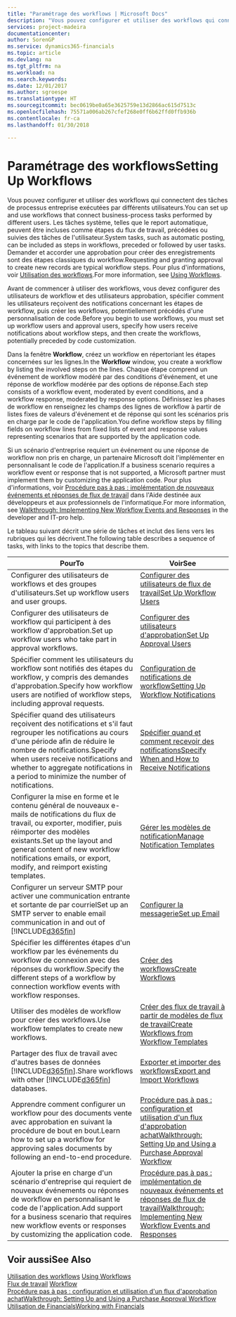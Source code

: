 ```yaml
---
title: "Paramétrage des workflows | Microsoft Docs"
description: "Vous pouvez configurer et utiliser des workflows qui connectent des tâches de processus entreprise exécutées par différents utilisateurs. Les tâches système, telles que le report automatique, peuvent être incluses comme étapes du flux de travail, précédées ou suivies des tâches de l'utilisateur. Demander et accorder une approbation pour créer des enregistrements sont des étapes classiques du workflow."
services: project-madeira
documentationcenter: 
author: SorenGP
ms.service: dynamics365-financials
ms.topic: article
ms.devlang: na
ms.tgt_pltfrm: na
ms.workload: na
ms.search.keywords: 
ms.date: 12/01/2017
ms.author: sgroespe
ms.translationtype: HT
ms.sourcegitcommit: bec0619be0a65e3625759e13d2866ac615d7513c
ms.openlocfilehash: 75571a006ab267cfef268e0ff6b62ffd0ffb936b
ms.contentlocale: fr-ca
ms.lasthandoff: 01/30/2018

---
```

# <a name="setting-up-workflows"></a><span data-ttu-id="59492-105">Paramétrage des workflows</span><span class="sxs-lookup"><span data-stu-id="59492-105">Setting Up Workflows</span></span>
<span data-ttu-id="59492-106">Vous pouvez configurer et utiliser des workflows qui connectent des tâches de processus entreprise exécutées par différents utilisateurs.</span><span class="sxs-lookup"><span data-stu-id="59492-106">You can set up and use workflows that connect business-process tasks performed by different users.</span></span> <span data-ttu-id="59492-107">Les tâches système, telles que le report automatique, peuvent être incluses comme étapes du flux de travail, précédées ou suivies des tâches de l'utilisateur.</span><span class="sxs-lookup"><span data-stu-id="59492-107">System tasks, such as automatic posting, can be included as steps in workflows, preceded or followed by user tasks.</span></span> <span data-ttu-id="59492-108">Demander et accorder une approbation pour créer des enregistrements sont des étapes classiques du workflow.</span><span class="sxs-lookup"><span data-stu-id="59492-108">Requesting and granting approval to create new records are typical workflow steps.</span></span> <span data-ttu-id="59492-109">Pour plus d'informations, voir [Utilisation des workflows](across-use-workflows.md).</span><span class="sxs-lookup"><span data-stu-id="59492-109">For more information, see [Using Workflows](across-use-workflows.md).</span></span>  

 <span data-ttu-id="59492-110">Avant de commencer à utiliser des workflows, vous devez configurer des utilisateurs de workflow et des utilisateurs approbation, spécifier comment les utilisateurs reçoivent des notifications concernant les étapes de workflow, puis créer les workflows, potentiellement précédés d'une personnalisation de code.</span><span class="sxs-lookup"><span data-stu-id="59492-110">Before you begin to use workflows, you must set up workflow users and approval users, specify how users receive notifications about workflow steps, and then create the workflows, potentially preceded by code customization.</span></span>  

 <span data-ttu-id="59492-111">Dans la fenêtre **Workflow**, créez un workflow en répertoriant les étapes concernées sur les lignes.</span><span class="sxs-lookup"><span data-stu-id="59492-111">In the **Workflow** window, you create a workflow by listing the involved steps on the lines.</span></span> <span data-ttu-id="59492-112">Chaque étape comprend un événement de workflow modéré par des conditions d'événement, et une réponse de workflow modérée par des options de réponse.</span><span class="sxs-lookup"><span data-stu-id="59492-112">Each step consists of a workflow event, moderated by event conditions, and a workflow response, moderated by response options.</span></span> <span data-ttu-id="59492-113">Définissez les phases de workflow en renseignez les champs des lignes de workflow à partir de listes fixes de valeurs d'événement et de réponse qui sont les scénarios pris en charge par le code de l'application.</span><span class="sxs-lookup"><span data-stu-id="59492-113">You define workflow steps by filling fields on workflow lines from fixed lists of event and response values representing scenarios that are supported by the application code.</span></span>  

 <span data-ttu-id="59492-114">Si un scénario d'entreprise requiert un événement ou une réponse de workflow non pris en charge, un partenaire Microsoft doit l'implémenter en personnalisant le code de l'application.</span><span class="sxs-lookup"><span data-stu-id="59492-114">If a business scenario requires a workflow event or response that is not supported, a Microsoft partner must implement them by customizing the application code.</span></span> <span data-ttu-id="59492-115">Pour plus d'informations, voir [Procédure pas à pas : implémentation de nouveaux événements et réponses de flux de travail](/dynamics_nav/Walkthrough--Implementing-New-Workflow-Events-and-Responses) dans l'Aide destinée aux développeurs et aux professionnels de l'informatique.</span><span class="sxs-lookup"><span data-stu-id="59492-115">For more information, see [Walkthrough: Implementing New Workflow Events and Responses](/dynamics_nav/Walkthrough--Implementing-New-Workflow-Events-and-Responses) in the developer and IT-pro help.</span></span>

 <span data-ttu-id="59492-116">Le tableau suivant décrit une série de tâches et inclut des liens vers les rubriques qui les décrivent.</span><span class="sxs-lookup"><span data-stu-id="59492-116">The following table describes a sequence of tasks, with links to the topics that describe them.</span></span>  

|<span data-ttu-id="59492-117">**Pour**</span><span class="sxs-lookup"><span data-stu-id="59492-117">**To**</span></span>|<span data-ttu-id="59492-118">**Voir**</span><span class="sxs-lookup"><span data-stu-id="59492-118">**See**</span></span>|  
|------------|-------------|  
|<span data-ttu-id="59492-119">Configurer des utilisateurs de workflows et des groupes d'utilisateurs.</span><span class="sxs-lookup"><span data-stu-id="59492-119">Set up workflow users and user groups.</span></span>|[<span data-ttu-id="59492-120">Configurer des utilisateurs de flux de travail</span><span class="sxs-lookup"><span data-stu-id="59492-120">Set Up Workflow Users</span></span>](across-how-to-set-up-workflow-users.md)|  
|<span data-ttu-id="59492-121">Configurer des utilisateurs de workflow qui participent à des workflow d'approbation.</span><span class="sxs-lookup"><span data-stu-id="59492-121">Set up workflow users who take part in approval workflows.</span></span>|[<span data-ttu-id="59492-122">Configurer des utilisateurs d'approbation</span><span class="sxs-lookup"><span data-stu-id="59492-122">Set Up Approval Users</span></span>](across-how-to-set-up-approval-users.md)|  
|<span data-ttu-id="59492-123">Spécifier comment les utilisateurs du workflow sont notifiés des étapes du workflow, y compris des demandes d'approbation.</span><span class="sxs-lookup"><span data-stu-id="59492-123">Specify how workflow users are notified of workflow steps, including approval requests.</span></span>|[<span data-ttu-id="59492-124">Configuration de notifications de workflow</span><span class="sxs-lookup"><span data-stu-id="59492-124">Setting Up Workflow Notifications</span></span>](across-setting-up-workflow-notifications.md)|  
|<span data-ttu-id="59492-125">Spécifier quand des utilisateurs reçoivent des notifications et s'il faut regrouper les notifications au cours d'une période afin de réduire le nombre de notifications.</span><span class="sxs-lookup"><span data-stu-id="59492-125">Specify when users receive notifications and whether to aggregate notifications in a period to minimize the number of notifications.</span></span>|[<span data-ttu-id="59492-126">Spécifier quand et comment recevoir des notifications</span><span class="sxs-lookup"><span data-stu-id="59492-126">Specify When and How to Receive Notifications</span></span>](across-how-to-specify-when-and-how-to-receive-notifications.md)|  
|<span data-ttu-id="59492-127">Configurer la mise en forme et le contenu général de nouveaux e\-mails de notifications du flux de travail, ou exporter, modifier, puis réimporter des modèles existants.</span><span class="sxs-lookup"><span data-stu-id="59492-127">Set up the layout and general content of new workflow notifications emails, or export, modify, and reimport existing templates.</span></span>|[<span data-ttu-id="59492-128">Gérer les modèles de notification</span><span class="sxs-lookup"><span data-stu-id="59492-128">Manage Notification Templates</span></span>](across-how-to-manage-notification-templates.md)|  
|<span data-ttu-id="59492-129">Configurer un serveur SMTP pour activer une communication entrante et sortante de  par courriel</span><span class="sxs-lookup"><span data-stu-id="59492-129">Set up an SMTP server to enable email communication in and out of</span></span> [!INCLUDE[d365fin](includes/d365fin_md.md)]|[<span data-ttu-id="59492-130">Configurer la messagerie</span><span class="sxs-lookup"><span data-stu-id="59492-130">Set up Email</span></span>](madeira-how-setup-email.md)|
|<span data-ttu-id="59492-131">Spécifier les différentes étapes d'un workflow par les événements du workflow de connexion avec des réponses du workflow.</span><span class="sxs-lookup"><span data-stu-id="59492-131">Specify the different steps of a workflow by connection workflow events with workflow responses.</span></span>|[<span data-ttu-id="59492-132">Créer des workflows</span><span class="sxs-lookup"><span data-stu-id="59492-132">Create Workflows</span></span>](across-how-to-create-workflows.md)|  
|<span data-ttu-id="59492-133">Utiliser des modèles de workflow pour créer des workflows.</span><span class="sxs-lookup"><span data-stu-id="59492-133">Use workflow templates to create new workflows.</span></span>|[<span data-ttu-id="59492-134">Créer des flux de travail à partir de modèles de flux de travail</span><span class="sxs-lookup"><span data-stu-id="59492-134">Create Workflows from Workflow Templates</span></span>](across-how-to-create-workflows-from-workflow-templates.md)|  
|<span data-ttu-id="59492-135">Partager des flux de travail avec d'autres bases de données [!INCLUDE[d365fin](includes/d365fin_md.md)].</span><span class="sxs-lookup"><span data-stu-id="59492-135">Share workflows with other [!INCLUDE[d365fin](includes/d365fin_md.md)] databases.</span></span>|[<span data-ttu-id="59492-136">Exporter et importer des workflows</span><span class="sxs-lookup"><span data-stu-id="59492-136">Export and Import Workflows</span></span>](across-how-to-export-and-import-workflows.md)|  
|<span data-ttu-id="59492-137">Apprendre comment configurer un workflow pour des documents vente avec approbation en suivant la procédure de bout en bout.</span><span class="sxs-lookup"><span data-stu-id="59492-137">Learn how to set up a workflow for approving sales documents by following an end-to-end procedure.</span></span>|[<span data-ttu-id="59492-138">Procédure pas à pas : configuration et utilisation d'un flux d'approbation achat</span><span class="sxs-lookup"><span data-stu-id="59492-138">Walkthrough: Setting Up and Using a Purchase Approval Workflow</span></span>](walkthrough-setting-up-and-using-a-purchase-approval-workflow.md)|  
|<span data-ttu-id="59492-139">Ajouter la prise en charge d'un scénario d'entreprise qui requiert de nouveaux événements ou réponses de workflow en personnalisant le code de l'application.</span><span class="sxs-lookup"><span data-stu-id="59492-139">Add support for a business scenario that requires new workflow events or responses by customizing the application code.</span></span>|[<span data-ttu-id="59492-140">Procédure pas à pas : implémentation de nouveaux événements et réponses de flux de travail</span><span class="sxs-lookup"><span data-stu-id="59492-140">Walkthrough: Implementing New Workflow Events and Responses</span></span>](/dynamics_nav/Walkthrough--Implementing-New-Workflow-Events-and-Responses)|  

## <a name="see-also"></a><span data-ttu-id="59492-141">Voir aussi</span><span class="sxs-lookup"><span data-stu-id="59492-141">See Also</span></span>  
 <span data-ttu-id="59492-142">[Utilisation des workflows](across-use-workflows.md) </span><span class="sxs-lookup"><span data-stu-id="59492-142">[Using Workflows](across-use-workflows.md) </span></span>  
 <span data-ttu-id="59492-143">[Flux de travail](across-workflow.md) </span><span class="sxs-lookup"><span data-stu-id="59492-143">[Workflow](across-workflow.md) </span></span>  
 [<span data-ttu-id="59492-144">Procédure pas à pas : configuration et utilisation d'un flux d'approbation achat</span><span class="sxs-lookup"><span data-stu-id="59492-144">Walkthrough: Setting Up and Using a Purchase Approval Workflow</span></span>](walkthrough-setting-up-and-using-a-purchase-approval-workflow.md)  
 [<span data-ttu-id="59492-145">Utilisation de Financials</span><span class="sxs-lookup"><span data-stu-id="59492-145">Working with Financials</span></span>](ui-work-product.md)

